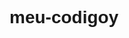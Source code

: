 # meu-codigoy


<!DOCTYPE html>
<html lang="pt">
<head>
    <meta charset="UTF-8">
    <meta name="viewport" content="width=device-width, initial-scale=1.0">
    <title>Lugares Turísticos da Europa</title>
    <style>
        body {
            font-family: Arial, sans-serif;
        }

        .card {
            border: 1px solid #ddd;
            padding: 15px;
            margin: 10px;
            width: 250px;
            box-shadow: 0 4px 8px 0 rgba(0,0,0,0.2);
            transition: 0.3s;
        }

        .card:hover {
            box-shadow: 0 8px 16px 0 rgba(0,0,0,0.2);
        }

        img {
            max-width: 100%;
            height: auto;
        }
    </style>
</head>
<body>
    <h1>Lugares Turísticos da Europa</h1>
    <p>A Europa é conhecida por suas maravilhas culturais, arquitetônicas e naturais. Vamos explorar alguns dos principais lugares turísticos da Europa.</p>

    <div class="card">
        <h3>Veneza, Itália</h3>
        <img src="https://www.inspirock.com/vacations/italy/italy-best-places/venice.jpg" alt="Veneza">
        <p>A serenidade da laguna de Veneza e a beleza dos palácios em ruínas fazem dela um dos lugares turísticos mais bonitos da Europa.</p>
    </div>

    <div class="card">
        <h3>Praga, República Tcheca</h3>
        <img src="https://www.inspirock.com/vacations/europe/czech-republic-best-places

